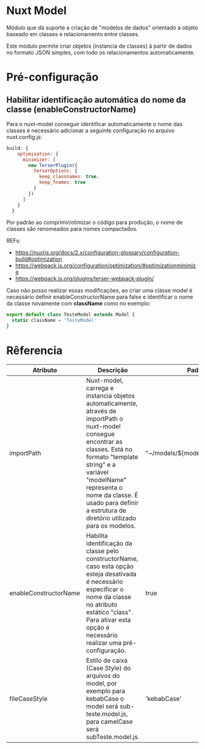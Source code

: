 # Nuxt Model

Módulo que dá suporte a criação de "modelos de dados" orientado a objeto baseado em classes e relacionamento entre classes.

Este módulo permite criar objetos (instancia de classes) à partir de dados no formato JSON simples, com todo os 
relacionamentos automaticamente.

# Pré-configuração

## Habilitar identificação automática do nome da classe (enableConstructorName)

Para o nuxt-model conseguir identificar automaticamente o nome das classes é necessário adicionar a seguinte configuração no arquivo nuxt.config.js:

```javascript
build: {
    optimization: {
      minimizer: [
        new TerserPlugin({
          terserOptions: {
            keep_classnames: true,
            keep_fnames: true
          }
        })
      ]
    }
  }
```
Por padrão ao comprimir/otimizar o código para produção, o nome de classes são renomeados para nomes compactados.

REFs:
* https://nuxtjs.org/docs/2.x/configuration-glossary/configuration-build#optimization
* https://webpack.js.org/configuration/optimization/#optimizationminimize
* https://webpack.js.org/plugins/terser-webpack-plugin/

Caso não posso realizar essas modificações, ao criar uma classe model é necessário definir enableConstructorName para 
false e identificar o nome da classe novamente com **className** como no exemplo:

```javascript
export default class TesteModel extends Model {
  static className = 'TesteModel' 
}
```




# Rêferencia


| Atributo              | Descrição                                                                                                                                                                                                                                                                                   | Padrão                           |
|-----------------------|---------------------------------------------------------------------------------------------------------------------------------------------------------------------------------------------------------------------------------------------------------------------------------------------|----------------------------------|
| importPath            | Nuxt-model, carrega e instancia objetos automaticamente, através de importPath o nuxt-model consegue encontrar as classes. Está no formato "template string" e a variável "modelName" representa o nome da classe. É usado para definir a estrutura de diretório utilizado para os modelos. | "~/models/${modelName}.model.js" |
| enableConstructorName | Habilita identificação da classe pelo constructorName, caso esta opção esteja desativada é necessário especificar o nome da classe no atributo estático "class". Para ativar esta opção é necessário realizar uma pré-configuração.                                                         | true                             |
| fileCaseStyle         | Estilo de caixa (Case Style) do arquivos do model, por exemplo para kebabCase o model será sub-teste.model.js, para camelCase será subTeste.model.js.                                                                                                                                       | 'kebabCase'                      |
